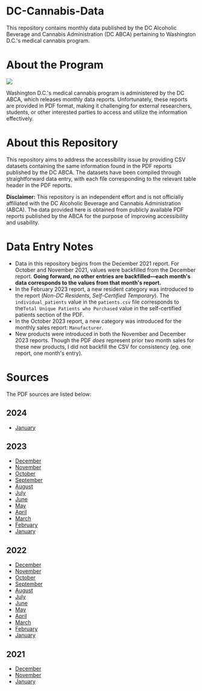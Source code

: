 # DC-Cannabis-Data
This repository contains monthly data published by the DC Alcoholic Beverage and Cannabis Administration (DC ABCA) pertaining to Washington D.C.'s medical cannabis program.

# About the Program
![](https://images.squarespace-cdn.com/content/v1/5a2d7ede9f07f555529f3ace/13466b8c-7ec0-416b-9e1b-b522477947b5/unnamed-109.png)

Washington D.C.'s medical cannabis program is administered by the DC ABCA, which releases monthly data reports. Unfortunately, these reports are provided in PDF format, making it challenging for external researchers, students, or other interested parties to access and utilize the information effectively.

# About this Repository
This repository aims to address the accessibility issue by providing CSV datasets containing the same information found in the PDF reports published by the DC ABCA. The datasets have been compiled through straightforward data entry, with each file corresponding to the relevant table header in the PDF reports.

**Disclaimer:** This repository is an independent effort and is not officially affiliated with the DC Alcoholic Beverage and Cannabis Administration (ABCA). The data provided here is obtained from publicly available PDF reports published by the ABCA for the purpose of improving accessibility and usability.

# Data Entry Notes
- Data in this repository begins from the December 2021 report. For October and November 2021, values were backfilled from the December report. **Going forward, no other entries are backfilled—each month's data corresponds to the values from that month's report.**
- In the February 2023 report, a new resident category was introduced to the report (*Non-DC Residents, Self-Certified Temporary*). The `individual_patients` value in the `patients.csv` file corresponds to the`Total Unique Patients who Purchased` value in the self-certified patients section of the PDF.
- In the October 2023 report, a new category was introduced for the monthly sales report: `Manufacturer`.
- New products were introduced in both the November and December 2023 reports. Though the PDF *does* represent prior two month sales for these new products, I did not backfill the CSV for consistency (eg. one report, one month's entry).

# Sources
The PDF sources are listed below:

## 2024 
- [January](https://abca.dc.gov/sites/default/files/dc/sites/abra/page_content/attachments/MCP%20Metrics%20-%20January%202024.pdf)

## 2023
- [December](https://abca.dc.gov/sites/default/files/dc/sites/abra/page_content/attachments/MCP%20Metrics%20-%20December%202023.pdf)
- [November](https://abca.dc.gov/sites/default/files/dc/sites/abra/page_content/attachments/MCP%20Report%20-%20November%202023.pdf)
- [October](https://abca.dc.gov/sites/default/files/dc/sites/abra/page_content/attachments/MCP%20Metrics%20-%20October%202023.pdf)
- [September](https://abca.dc.gov/sites/default/files/dc/sites/abra/page_content/attachments/MCP%20Metrics%20-%20September%202023.pdf)
- [August](https://abca.dc.gov/sites/default/files/dc/sites/abra/page_content/attachments/MCP%20Metrics%20-%20August%202023.pdf)
- [July](https://abca.dc.gov/sites/default/files/dc/sites/abra/page_content/attachments/MCP%20Metrics%20-%20July%202023.pdfs)
- [June](https://abca.dc.gov/sites/default/files/dc/sites/abra/page_content/attachments/MCP%20Metrics%20-%20June%202023%20%281%29.pdfs)
- [May](https://abca.dc.gov/sites/default/files/dc/sites/abra/page_content/attachments/MCP%20Metrics%20-%20May%202023.pdfs)
- [April](https://abca.dc.gov/sites/default/files/dc/sites/abra/page_content/attachments/MCP%20Metrics%20-%20April%202023.pdf)
- [March](https://abca.dc.gov/sites/default/files/dc/sites/abra/page_content/attachments/MCP%20Metrics%20-%20March%202023%20%282%29.pdfs)
- [February](https://abca.dc.gov/sites/default/files/dc/sites/abra/page_content/attachments/MCP%20Metrics%20Report%20-%20February%202023.pdf)
- [January](https://abca.dc.gov/sites/default/files/dc/sites/abra/page_content/attachments/MCP%20Metrics%20January%202023.pdf)

## 2022
- [December](https://abca.dc.gov/sites/default/files/dc/sites/abra/page_content/attachments/MCP%20Metrics%20Report%20-%20December%202022.pdf)
- [November](https://abca.dc.gov/sites/default/files/dc/sites/abra/page_content/attachments/MCP%20Metrics%20November%202022%20Report.pdf)
- [October](https://abca.dc.gov/sites/default/files/dc/sites/abra/page_content/attachments/MCP%20Metrics%20October%202022.pdf)
- [September](https://abca.dc.gov/sites/default/files/dc/sites/abra/page_content/attachments/MCP%20Metrics%20September%202022.pdf)
- [August](https://abca.dc.gov/sites/default/files/dc/sites/abra/page_content/attachments/MCP%20Metrics%20August%202022%20Report.pdf)
- [July](https://abca.dc.gov/sites/default/files/dc/sites/abra/page_content/attachments/MCP%20Metrics%20July%202022%20Report.pdf)
- [June](https://abca.dc.gov/sites/default/files/dc/sites/abra/page_content/attachments/MCP%20Metrics%20June%202022%20Report.pdf)
- [May](https://abca.dc.gov/sites/default/files/dc/sites/abra/page_content/attachments/MCP%20Metrics%20May%202022.pdf)
- [April](https://abca.dc.gov/sites/default/files/dc/sites/abra/page_content/attachments/MCP%20Metrics%20April%202022%20Report.pdf)
- [March](https://abca.dc.gov/sites/default/files/dc/sites/abra/page_content/attachments/MCP%20Metrics%20March%202022%20Report.pdf)
- [February](https://abca.dc.gov/sites/default/files/dc/sites/abra/page_content/attachments/MCP%20Metrics%20February%202022%20Report.pdf)
- [January](https://abca.dc.gov/sites/default/files/dc/sites/abra/page_content/attachments/MCP%20Metrics%20January%202022.pdf)

## 2021
- [December](https://abca.dc.gov/sites/default/files/dc/sites/abra/publication/attachments/MCP%20Metrics%20December%202021.pdf)
- [November](https://abca.dc.gov/sites/default/files/dc/sites/abra/publication/attachments/MCP%20Metrics%20November%202021_2.pdf)
- [January](https://abca.dc.gov/sites/default/files/dc/sites/abra/publication/attachments/2021-01-27%20MCP%20Program%20Report.pdf)
